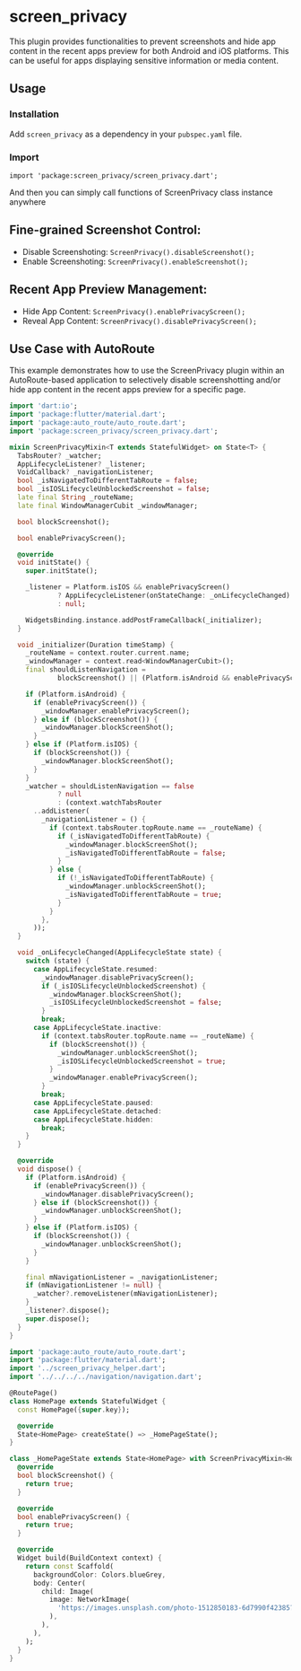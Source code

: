 # screen_privacy

This plugin provides functionalities to prevent screenshots and hide app content in the recent apps
preview for both Android and iOS platforms. This can be useful for apps displaying sensitive information or
media content.

## Usage

### Installation

Add `screen_privacy` as a dependency in your `pubspec.yaml` file.

### Import

```import 'package:screen_privacy/screen_privacy.dart';```

And then you can simply call functions of ScreenPrivacy class instance anywhere

## Fine-grained Screenshot Control:

- Disable Screenshoting:
  ```ScreenPrivacy().disableScreenshot();```
- Enable Screenshoting:
  ```ScreenPrivacy().enableScreenshot();```

## Recent App Preview Management:

- Hide App Content:
  ```ScreenPrivacy().enablePrivacyScreen();```
- Reveal App Content:
  ```ScreenPrivacy().disablePrivacyScreen();```



## Use Case with AutoRoute
This example demonstrates how to use the ScreenPrivacy plugin within an AutoRoute-based application to selectively disable screenshotting and/or hide app content in the recent apps preview for a specific page.

```dart
import 'dart:io';
import 'package:flutter/material.dart';
import 'package:auto_route/auto_route.dart';
import 'package:screen_privacy/screen_privacy.dart';

mixin ScreenPrivacyMixin<T extends StatefulWidget> on State<T> {
  TabsRouter? _watcher;
  AppLifecycleListener? _listener;
  VoidCallback? _navigationListener;
  bool _isNavigatedToDifferentTabRoute = false;
  bool _isIOSLifecycleUnblockedScreenshot = false;
  late final String _routeName;
  late final WindowManagerCubit _windowManager;

  bool blockScreenshot();

  bool enablePrivacyScreen();

  @override
  void initState() {
    super.initState();

    _listener = Platform.isIOS && enablePrivacyScreen()
            ? AppLifecycleListener(onStateChange: _onLifecycleChanged)
            : null;

    WidgetsBinding.instance.addPostFrameCallback(_initializer);
  }

  void _initializer(Duration timeStamp) {
    _routeName = context.router.current.name;
    _windowManager = context.read<WindowManagerCubit>();
    final shouldListenNavigation =
            blockScreenshot() || (Platform.isAndroid && enablePrivacyScreen());

    if (Platform.isAndroid) {
      if (enablePrivacyScreen()) {
        _windowManager.enablePrivacyScreen();
      } else if (blockScreenshot()) {
        _windowManager.blockScreenShot();
      }
    } else if (Platform.isIOS) {
      if (blockScreenshot()) {
        _windowManager.blockScreenShot();
      }
    }
    _watcher = shouldListenNavigation == false
            ? null
            : (context.watchTabsRouter
      ..addListener(
        _navigationListener = () {
          if (context.tabsRouter.topRoute.name == _routeName) {
            if (_isNavigatedToDifferentTabRoute) {
              _windowManager.blockScreenShot();
              _isNavigatedToDifferentTabRoute = false;
            }
          } else {
            if (!_isNavigatedToDifferentTabRoute) {
              _windowManager.unblockScreenShot();
              _isNavigatedToDifferentTabRoute = true;
            }
          }
        },
      ));
  }

  void _onLifecycleChanged(AppLifecycleState state) {
    switch (state) {
      case AppLifecycleState.resumed:
        _windowManager.disablePrivacyScreen();
        if (_isIOSLifecycleUnblockedScreenshot) {
          _windowManager.blockScreenShot();
          _isIOSLifecycleUnblockedScreenshot = false;
        }
        break;
      case AppLifecycleState.inactive:
        if (context.tabsRouter.topRoute.name == _routeName) {
          if (blockScreenshot()) {
            _windowManager.unblockScreenShot();
            _isIOSLifecycleUnblockedScreenshot = true;
          }
          _windowManager.enablePrivacyScreen();
        }
        break;
      case AppLifecycleState.paused:
      case AppLifecycleState.detached:
      case AppLifecycleState.hidden:
        break;
    }
  }

  @override
  void dispose() {
    if (Platform.isAndroid) {
      if (enablePrivacyScreen()) {
        _windowManager.disablePrivacyScreen();
      } else if (blockScreenshot()) {
        _windowManager.unblockScreenShot();
      }
    } else if (Platform.isIOS) {
      if (blockScreenshot()) {
        _windowManager.unblockScreenShot();
      }
    }

    final mNavigationListener = _navigationListener;
    if (mNavigationListener != null) {
      _watcher?.removeListener(mNavigationListener);
    }
    _listener?.dispose();
    super.dispose();
  }
}
```

```dart
import 'package:auto_route/auto_route.dart';
import 'package:flutter/material.dart';
import '../screen_privacy_helper.dart';
import '../../../../navigation/navigation.dart';

@RoutePage()
class HomePage extends StatefulWidget {
  const HomePage({super.key});

  @override
  State<HomePage> createState() => _HomePageState();
}

class _HomePageState extends State<HomePage> with ScreenPrivacyMixin<HomePage> {
  @override
  bool blockScreenshot() {
    return true;
  }

  @override
  bool enablePrivacyScreen() {
    return true;
  }

  @override
  Widget build(BuildContext context) {
    return const Scaffold(
      backgroundColor: Colors.blueGrey,
      body: Center(
        child: Image(
          image: NetworkImage(
            'https://images.unsplash.com/photo-1512850183-6d7990f42385?q=80&w=1974&auto=format&fit=crop&ixlib=rb-4.0.3&ixid=M3wxMjA3fDB8MHxwaG90by1wYWdlfHx8fGVufDB8fHx8fA%3D%3D',
          ),
        ),
      ),
    );
  }
}
```

